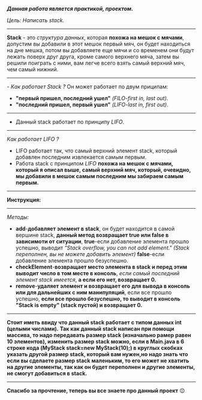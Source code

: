 ***Данная работа является практикой, проектом.***

 *Цель: Написать stack.*
  ____________________________________
  **Stack** - это *структура данных*, которая **похожа на мешок с мячами**, допустим вы добавили в этот мешок первый мяч, он будет
  находиться на дне мешка, потом вы добавляете еще мячи и со временем они будут лежать поверх друг друга, кроме самого верхнего мяча,
  затем вы решили поиграть с ними, вам легче всего взять самый верхний мяч, чем самый нижний.
  ____________________________________
  *- Как работает Stack ?*
  Он может работает по двум приципам: 
  - **"первый пришел, последний ушел"** *(FILO-first in, last out)*.
  - **"последний пришел, первый ушел"** *(LIFO-last in, first out)*.
  ____________________________________
  - Данный stack работает по принципу *LIFO*.
  ____________________________________
  *Как работает LIFO ?*
  - LIFO работает так, что самый верхний элемент stack, который добавлен последним извлекается самым первым.
  - Работа stack с принципом *LIFO* **похожа на мешок с мячами, который я описал выше, самый верхний мяч, который, очевидно, мы добавили в мешок самым последним мы забираем самым первым.**
  ____________________________________
  **Инструкция:**
  ____________________________________
   *Методы:*
   - **add**-**добавляет элемент в stack**, он будет находится в самой вершине stack, **данный метод возвращает true или false в зависимоти от ситуации**, **true**-если добавление элемента прошло успешно, выводит *"Stack overflow, you can not add element." (Stack переполнен, вы не можете добавить элемент)* **false**-если добавление элемента прошло безуспешно.
   - **checkElement**-**возвращает место элемента в stack и перед этим выводит число в том месте в консоль**, *если самый последний элемент stack имеется*, **а если его нет, возвращает 0.**
   - **remove**-**удаляет элемент и возвращает его для вывода в консоль или для дальнейших с ним манипуляций**, если все прошло успешно, **если все прошло безуспешно, то выводит в консоль "Stack is empty" (stack пустой) и возвращает 0.**

  ____________________________________   
  **Стоит иметь ввиду что данный stack работает с типом данных int (целыми числами).**
  **Так как данный stack написан при помощи массива, то надо передавать размер stack (изначально рамер равен 10 элементов), изменить размер stack можно, если в Main.java в 6 строке кода (MyStack stack=new MyStack(10);) в круглых скобках указать другой размер stack, который вам нужен,но надо знать что если вы сделаете размер stack маленьким, то его может не хватить на другие элементы, так как он будет переполнен и другие элементы, не смогут добавиться в stack.**
   ___________________________________
   **Спасибо за прочтение, теперь вы все знаете про данный проект** 😉
